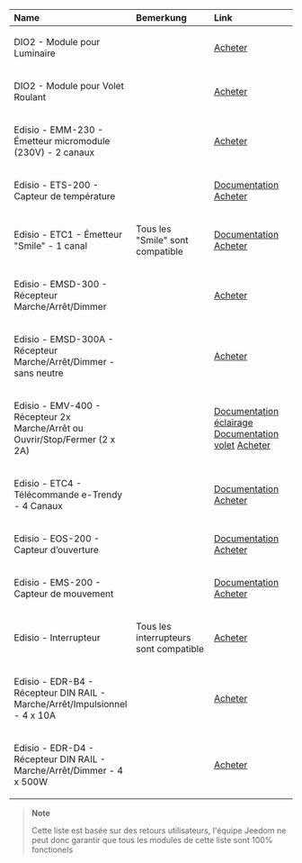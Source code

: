 <table>
<colgroup>
<col width="33%" />
<col width="33%" />
<col width="33%" />
</colgroup>
<thead>
<tr class="header">
<th align="left">Name</th>
<th align="left">Bemerkung</th>
<th align="left">Link</th>
</tr>
</thead>
<tbody>
<tr class="odd">
<td align="left"><p>DIO2 - Module pour Luminaire</p></td>
<td align="left"></td>
<td align="left"><p><a href="&lt;literal&gt;http://www.domadoo.fr/fr/peripheriques/3161-dio2-module-sans-fil-pour-luminaire-5411478001423.html&lt;/literal&gt;">Acheter</a></p></td>
</tr>
<tr class="even">
<td align="left"><p>DIO2 - Module pour Volet Roulant</p></td>
<td align="left"></td>
<td align="left"><p><a href="&lt;literal&gt;http://www.domadoo.fr/fr/home/3165-dio2-module-sans-fil-pour-volet-roulant-5411478001416.html&lt;/literal&gt;">Acheter</a></p></td>
</tr>
<tr class="odd">
<td align="left"><p>Edisio - EMM-230 - Émetteur micromodule (230V) - 2 canaux</p></td>
<td align="left"></td>
<td align="left"><p><a href="&lt;literal&gt;http://www.domadoo.fr/fr/peripheriques/2777-edisio-emetteur-8683-mhz-micromodule-230v-2-canaux-5420074900702.html&lt;/literal&gt;">Acheter</a></p></td>
</tr>
<tr class="even">
<td align="left"><p>Edisio - ETS-200 - Capteur de température</p></td>
<td align="left"></td>
<td align="left"><p><a href="&lt;literal&gt;https://jeedom.fr/doc/documentation/edisio-modules/fr_FR/doc-edisio-modules-edisio.ETS-200_-_Capteur_de_température.html&lt;/literal&gt;">Documentation</a> <a href="&lt;literal&gt;http://www.domadoo.fr/fr/peripheriques/2788-edisio-capteur-de-temperature-8683mhz-5420074900825.html&lt;/literal&gt;">Acheter</a></p></td>
</tr>
<tr class="odd">
<td align="left"><p>Edisio - ETC1 - Émetteur &quot;Smile&quot; - 1 canal</p></td>
<td align="left"><p>Tous les &quot;Smile&quot; sont compatible</p></td>
<td align="left"><p><a href="&lt;literal&gt;https://jeedom.fr/doc/documentation/edisio-modules/fr_FR/doc-edisio-modules-edisio.ETC1_-_Télécommande_Smile.html&lt;/literal&gt;">Documentation</a> <a href="&lt;literal&gt;http://www.domadoo.fr/fr/peripheriques/2782-edisio-emetteur-8683-mhz-smile-bleu-1-canal-5420074900757.html&lt;/literal&gt;">Acheter</a></p></td>
</tr>
<tr class="even">
<td align="left"><p>Edisio - EMSD-300 - Récepteur Marche/Arrêt/Dimmer</p></td>
<td align="left"></td>
<td align="left"><p><a href="&lt;literal&gt;http://www.domadoo.fr/fr/peripheriques/2779-edisio-recepteur-8683-mhz-marchearretdimmer-5420074900726.html&lt;/literal&gt;">Acheter</a></p></td>
</tr>
<tr class="odd">
<td align="left"><p>Edisio - EMSD-300A - Récepteur Marche/Arrêt/Dimmer - sans neutre</p></td>
<td align="left"></td>
<td align="left"><p><a href="&lt;literal&gt;http://www.domadoo.fr/fr/peripheriques/2780-edisio-recepteur-8683-mhz-marchearretdimmer-sans-phase-neutre-5420074900733.html&lt;/literal&gt;">Acheter</a></p></td>
</tr>
<tr class="even">
<td align="left"><p>Edisio - EMV-400 - Récepteur 2x Marche/Arrêt ou Ouvrir/Stop/Fermer (2 x 2A)</p></td>
<td align="left"></td>
<td align="left"><p><a href="&lt;literal&gt;https://jeedom.fr/doc/documentation/edisio-modules/fr_FR/doc-edisio-modules-edisio.EMV-400_-&lt;emphasis&gt;Eclairage.html&lt;/literal&gt;">Documentation éclairage</a> <a href="&lt;literal&gt;https://jeedom.fr/doc/documentation/edisio-modules/fr_FR/doc-edisio-modules-edisio.EMV-400&lt;/emphasis&gt;-_Volet.html&lt;/literal&gt;">Documentation volet</a> <a href="&lt;literal&gt;http://www.domadoo.fr/fr/peripheriques/2781-edisio-recepteur-8683-mhz-2x-marchearret-ou-ouvrirstopfermer-2-x-2a-5420074900740.html&lt;/literal&gt;">Acheter</a></p></td>
</tr>
<tr class="odd">
<td align="left"><p>Edisio - ETC4 - Télécommande e-Trendy - 4 Canaux</p></td>
<td align="left"></td>
<td align="left"><p><a href="&lt;literal&gt;https://www.jeedom.fr/doc/documentation/edisio-modules/fr_FR/doc-edisio-modules-edisio.ETC4_-_Télécommande.html&lt;/literal&gt;">Documentation</a> <a href="&lt;literal&gt;http://www.domadoo.fr/fr/peripheriques/2785-edisio-telecommande-e-trendy-8683-mhz-4-canaux-5420074900788.html&lt;/literal&gt;">Acheter</a></p></td>
</tr>
<tr class="even">
<td align="left"><p>Edisio - EOS-200 - Capteur d’ouverture</p></td>
<td align="left"></td>
<td align="left"><p><a href="&lt;literal&gt;https://www.jeedom.fr/doc/documentation/edisio-modules/fr_FR/doc-edisio-modules-edisio.EOS-200_-_Capteur_d’ouverture.html&lt;/literal&gt;">Documentation</a> <a href="&lt;literal&gt;http://www.domadoo.fr/fr/peripheriques/2787-edisio-capteur-d-ouverture-8683mhz-5420074900818.html&lt;/literal&gt;">Acheter</a></p></td>
</tr>
<tr class="odd">
<td align="left"><p>Edisio - EMS-200 - Capteur de mouvement</p></td>
<td align="left"></td>
<td align="left"><p><a href="&lt;literal&gt;https://www.jeedom.fr/doc/documentation/edisio-modules/fr_FR/doc-edisio-modules-edisio.EMS-200_-_Capteur_de_mouvement.html&lt;/literal&gt;">Documentation</a> <a href="&lt;literal&gt;http://www.domadoo.fr/fr/peripheriques/2789-edisio-capteur-de-mouvement-8683mhz-5420074900832.html&lt;/literal&gt;">Acheter</a></p></td>
</tr>
<tr class="even">
<td align="left"><p>Edisio - Interrupteur</p></td>
<td align="left"><p>Tous les interrupteurs sont compatible</p></td>
<td align="left"><p><a href="&lt;literal&gt;http://www.domadoo.fr/fr/recherche?controller=search&amp;orderby=position&amp;orderway=desc&amp;search_query=EDISIO+Interrupteur&amp;submit_search=&lt;/literal&gt;">Acheter</a></p></td>
</tr>
<tr class="odd">
<td align="left"><p>Edisio - EDR-B4 - Récepteur DIN RAIL - Marche/Arrêt/Impulsionnel - 4 x 10A</p></td>
<td align="left"></td>
<td align="left"><p><a href="&lt;literal&gt;http://www.domadoo.fr/fr/peripheriques/2773-edisio-recepteur-din-rail-8683-mhz-marchearretimpulsionnel-4-x-10a-5420074900030.html&lt;/literal&gt;">Acheter</a></p></td>
</tr>
<tr class="even">
<td align="left"><p>Edisio - EDR-D4 - Récepteur DIN RAIL - Marche/Arrêt/Dimmer - 4 x 500W</p></td>
<td align="left"></td>
<td align="left"><p><a href="&lt;literal&gt;http://www.domadoo.fr/fr/peripheriques/2774-edisio-recepteur-din-rail-8683-mhz-marchearretdimmer-4-x-500w—5420074900047.html&lt;/literal&gt;">Acheter</a></p></td>
</tr>
</tbody>
</table>

> **Note**
>
> Cette liste est basée sur des retours utilisateurs, l'équipe Jeedom ne peut donc garantir que tous les modules de cette liste sont 100% fonctionels

